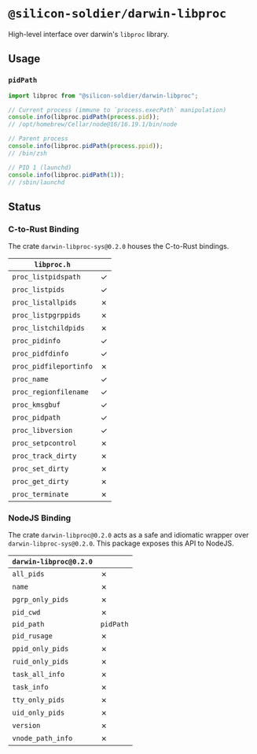 # `@silicon-soldier/darwin-libproc`

High-level interface over darwin's `libproc` library.

## Usage

### `pidPath`

```js
import libproc from "@silicon-soldier/darwin-libproc";

// Current process (immune to `process.execPath` manipulation)
console.info(libproc.pidPath(process.pid));
// /opt/homebrew/Cellar/node@16/16.19.1/bin/node

// Parent process
console.info(libproc.pidPath(process.ppid));
// /bin/zsh

// PID 1 (launchd)
console.info(libproc.pidPath(1));
// /sbin/launchd
```

## Status

### C-to-Rust Binding

The crate `darwin-libproc-sys@0.2.0` houses the C-to-Rust bindings.

| `libproc.h` |  |
| - | - |
| `proc_listpidspath` | ✓ |
| `proc_listpids` | ✓ |
| `proc_listallpids` | ✗ |
| `proc_listpgrppids` | ✗ |
| `proc_listchildpids` | ✗ |
| `proc_pidinfo` | ✓ |
| `proc_pidfdinfo` | ✓ |
| `proc_pidfileportinfo` | ✗ |
| `proc_name` | ✓ |
| `proc_regionfilename` | ✓ |
| `proc_kmsgbuf` | ✓ |
| `proc_pidpath` | ✓ |
| `proc_libversion` | ✓ |
| `proc_setpcontrol` | ✗ |
| `proc_track_dirty` | ✗ |
| `proc_set_dirty` | ✗ |
| `proc_get_dirty` | ✗ |
| `proc_terminate` | ✗ |

### NodeJS Binding

The crate `darwin-libproc@0.2.0` acts as a safe and idiomatic wrapper over `darwin-libproc-sys@0.2.0`. This package exposes this API to NodeJS.

| `darwin-libproc@0.2.0` |  |
| - | - |
| `all_pids` | ✗ |
| `name` | ✗ |
| `pgrp_only_pids` | ✗ |
| `pid_cwd` | ✗ |
| `pid_path` | `pidPath` |
| `pid_rusage` | ✗ |
| `ppid_only_pids` | ✗ |
| `ruid_only_pids` | ✗ |
| `task_all_info` | ✗ |
| `task_info` | ✗ |
| `tty_only_pids` | ✗ |
| `uid_only_pids` | ✗ |
| `version` | ✗ |
| `vnode_path_info` | ✗ |
